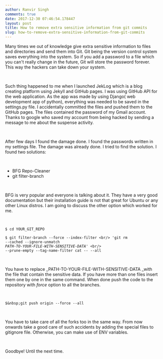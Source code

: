 ```yaml
---
author: Ranvir Singh
comments: true
date: 2017-12-30 07:46:54.178447
layout: post
title: How to remove extra sensitive information from git commits
slug: how-to-remove-extra-sensitive-information-from-git-commits
---
```

Many times we out of knowledge give extra sensitive information to files and directories and send them into Git. Git being the version control system saves everything into the system. So if you add a password to a file which you can't really change in the future, Git will store the password forever. This way the hackers can take down your system.&nbsp;

&nbsp;

Such thing happened to me when I launched&nbsp;JekLog&nbsp;which is a blog creating platform using Jekyll and GitHub pages. I was using GitHub API for the web application. As the app was made by using Django( web development app of python), everything was needed&nbsp;to be saved in the settings.py file. I accidentally committed the files and pushed them to the GitHub pages. The files contained the password of my Gmail account. Thanks to google who saved my account from being hacked by sending a message to me about the suspense activity.&nbsp;

&nbsp;

After few days I found the damage done. I found the passwords written in my settings file. The damage was already done. I tried to find the solution. I found two solutions:

&nbsp;

*   BFG&nbsp;Repo-Cleaner
*   git filter-branch

&nbsp;

BFG is very popular and everyone is talking about it. They have a very good documentation but their installation guide is not that great for Ubuntu or any other Linux distros. I am going to discuss the other option which worked for me.

&nbsp;

`` $ cd YOUR_GIT_REPO ``

<code>$ git filter-branch --force --index-filter \<br/>
'git rm --cached --ignore-unmatch <em>PATH-TO-YOUR-FILE-WITH-SENSITIVE-DATA</em>' \<br/>
--prune-empty --tag-name-filter cat -- --all</code>

&nbsp;

You have to replace&nbsp;_PATH-TO-YOUR-FILE-WITH-SENSITIVE-DATA _with the file&nbsp;that contain the sensitive data. If you have more than one files insert them one by one in the same command. When done push the code to the repository with _force_ option to all the branches.&nbsp;

&nbsp;

`` $&nbsp;git push origin --force --all ``

&nbsp;

You have to take care of all the forks too in the same way. From now onwards take a good care of such accidents by adding the special files to gitignore file. Otherwise, you can make use of ENV variables.

&nbsp;

Goodbye! Until the next time.